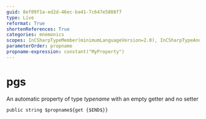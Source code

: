 ```yaml
---
guid: 8ef09f1a-ed2d-46ec-ba41-7c647e5808f7
type: Live
reformat: True
shortenReferences: True
categories: mnemonics
scopes: InCSharpTypeMember(minimumLanguageVersion=2.0), InCSharpTypeAndNamespace(minimumLanguageVersion=2.0)
parameterOrder: propname
propname-expression: constant("MyProperty")
---
```


# pgs

An automatic property of type $typename$ with an empty getter and no setter

```
public string $propname${get {$END$}}
```
